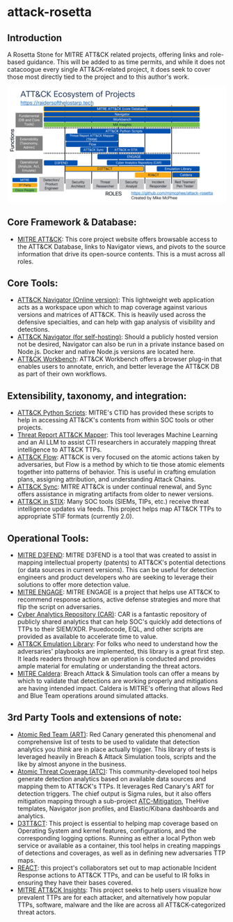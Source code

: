 # attack-rosetta
## Introduction
A Rosetta Stone for MITRE ATT&amp;CK related projects, offering links and role-based guidance. This will be added to as time permits, and while it does not catacoogue every single ATT&CK-related project, it does seek to cover those most directly tied to the project and to this author's work.

<img src="ATT&CK_Ecosystem.jpg" width=800>

## Core Framework & Database:
- [MITRE ATT&CK](https://attack.mitre.org): This core project website offers browsable access to the ATT&CK Database, links to Navigator views, and pivots to the source information that drive its open-source contents. This is a must across all roles.

## Core Tools:
- [ATT&CK Navigator (Online version)](https://mitre-attack.github.io/attack-navigator/): This lightweight web application acts as a workspace upon which to map coverage against various versions and matrices of ATT&CK. This is heavily used across the defensive specialties, and can help with gap analysis of visibility and detections.
- [ATT&CK Navigator (for self-hosting)](https://github.com/mitre-attack/attack-navigator): Should a publicly hosted version not be desired, Navigator can also be run in a private instance based on Node.js. Docker and native Node.js versions are located here.
- [ATT&CK Workbench](https://mitre-engenuity.org/cybersecurity/center-for-threat-informed-defense/our-work/attck-workbench/): ATT&CK Workbench offers a browser plug-in that enables users to annotate, enrich, and better leverage the ATT&CK DB as part of their own workflows.

## Extensibility, taxonomy, and integration:
- [ATT&CK Python Scripts](https://github.com/mitre-attack/mitreattack-python): MITRE's CTID has provided these scripts to help in accessing ATT&CK's contents from within SOC tools or other projects.
- [Threat Report ATT&CK Mapper](https://mitre-engenuity.org/cybersecurity/center-for-threat-informed-defense/our-work/threat-report-attck-mapper-tram/): This tool leverages Machine Learning and an AI LLM to assist CTI researchers in accurately mapping threat intelligence to ATT&CK TTPs.
- [ATT&CK Flow](https://center-for-threat-informed-defense.github.io/attack-flow/): ATT&CK is very focused on the atomic actions taken by adversaries, but Flow is a method by which to tie those atomic elements together into patterns of behavior. This is useful in crafting emulation plans, assigning attribution, and understanding Attack Chains.
- [ATT&CK Sync](https://center-for-threat-informed-defense.github.io/attack-sync/): MITRE ATT&Ck is under continual renewal, and Sync offers assistance in migrating artifacts from older to newer versions.
- [ATT&CK in STIX](https://github.com/mitre/cti): Many SOC tools (SIEMs, TIPs, etc.) receive threat intelligence updates via feeds. This project helps map ATT&CK TTPs to appropriate STIF formats (currently 2.0). 

## Operational Tools:
- [MITRE D3FEND](https://d3fend.mitre.org/): MITRE D3FEND is a tool that was created to assist in mapping intellectual property (patents) to ATT&CK's potential detections (or data sources in current versions). This can be useful for detection engineers and product developers who are seeking to leverage their solutions to offer more detection value.
- [MITRE ENGAGE](https://engage.mitre.org/): MITRE ENGAGE is a project that helps use ATT&CK to recommend response actions, active defense strategies and more that flip the script on adversaries.
- [Cyber Analytics Repository (CAR)](https://car.mitre.org/): CAR is a fantastic repository of publicly shared analytics that can help SOC's quickly add detections of TTPs to their SIEM/XDR. Psuedocode, EQL, and other scripts are provided as available to accelerate time to value.
- [ATT&CK Emulation Library](https://github.com/center-for-threat-informed-defense/adversary_emulation_library): For folks who need to understand how the adversaries' playbooks are implemented, this library is a great first step. It leads readers through how an operation is conducted and provides ample material for emulating or understanding the threat actors.
- [MITRE Caldera](https://caldera.mitre.org/): Breach Attack & Simulation tools can offer a means by which to validate that detections are working properly and mitigations are having intended impact. Caldera is MITRE's offering that allows Red and Blue Team operations around simulated attacks.

## 3rd Party Tools and extensions of note:
- [Atomic Red Team (ART)](https://github.com/redcanaryco/atomic-red-team): Red Canary generated this phenomenal and comprehensive list of tests to be used to validate that detection analytics you *think* are in place actually trigger. This library of tests is leveraged heavily in Breach & Attack Simulation tools, scripts and the like by almost anyone in the business.
- [Atomic Threat Coverage (ATC)](https://github.com/atc-project/atomic-threat-coverage): This community-developed tool helps generate detection analytics based on available  data sources and mapping them to ATT&CK's TTPs. It leverages Red Canary's ART for detection triggers. The chief output is Sigma rules, but it also offers mitigation mapping through a sub-project [ATC-Mitigation](https://github.com/atc-project/atc-mitigation), TheHive templates, Navigator json profiles, and Elastic/Kibana dashboards and analytics.
- [D3TT&CT](https://github.com/rabobank-cdc/DeTTECT): This project is essential to helping map coverage based on Operating System and kernel features, configurations, and the corresponding logging options. Running as either a local Python web service or available as a container, this tool helps in creating mappings of detections and coverages, as well as in defining new adversaries TTP maps. 
- [REACT](https://atc-project.github.io/atc-react/): this project's collaborators set out to map actionable Incident Response actions to ATT&CK TTPs, and can be useful to IR folks in ensuring they have their bases covered.
- [MITRE ATT&CK Insights](https://ma-insights.vercel.app/overview): This project seeks to help users visualize how prevalent TTPs are for each attacker, and alternatively how popular TTPs, software, malware and the like are across all ATT&CK-categorized threat actors.

